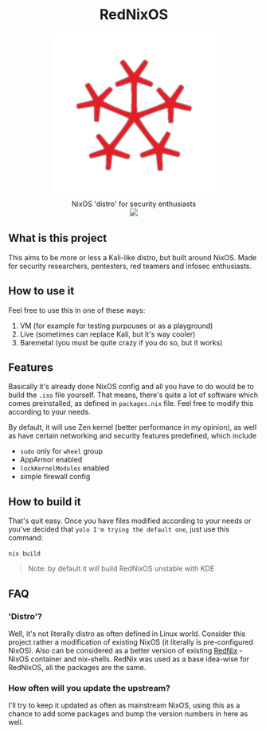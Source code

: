 <h1 align="center"> RedNixOS </h1> <div align="center"> <img src="assets/logoTransparentBg.png" width="333"><br>NixOS 'distro' for security enthusiasts</a><br> <img src="https://builtwithnix.org/badge.svg"> </div>

## What is this project
This aims to be more or less a Kali-like distro, but built around NixOS.
Made for security researchers, pentesters, red teamers and infosec enthusiasts.

## How to use it
Feel free to use this in one of these ways:
1. VM (for example for testing purpouses or as a playground)
2. Live (sometimes can replace Kali, but it's way cooler)
3. Baremetal (you must be quite crazy if you do so, but it works)

## Features
Basically it's already done NixOS config and all you have to do would be to build the `.iso` file yourself.
That means, there's quite a lot of software which comes preinstalled, as defined in `packages.nix` file.
Feel free to modify this according to your needs.

By default, it will use Zen kernel (better performance in my opinion), as well as have certain networking and security features predefined, which include
* `sudo` only for `wheel` group
* AppArmor enabled
* `lockKernelModules` enabled
* simple firewall config

## How to build it
That's quit easy. Once you have files modified according to your needs or you've decided that `yolo I'm trying the default one`, just use this command:

`nix build` 

> Note: by default it will build RedNixOS unstable with KDE

## FAQ

### 'Distro'?
Well, it's not literally distro as often defined in Linux world.
Consider this project rather a modification of existing NixOS (it literally is pre-configured NixOS).
Also can be considered as a better version of existing [RedNix](https://github.com/redcode-labs/RedNix) - NixOS container and nix-shells.
RedNix was used as a base idea-wise for RedNixOS, all the packages are the same.

### How often will you update the upstream?
I'll try to keep it updated as often as mainstream NixOS, using this as a chance to add some packages and bump the version numbers in here as well.
